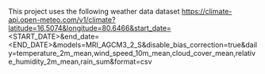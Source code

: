 This project uses the following weather data dataset 
https://climate-api.open-meteo.com/v1/climate?latitude=16.5074&longitude=80.6466&start_date=<START_DATE>&end_date=<END_DATE>&models=MRI_AGCM3_2_S&disable_bias_correction=true&daily=temperature_2m_mean,wind_speed_10m_mean,cloud_cover_mean,relative_humidity_2m_mean,rain_sum&format=csv
